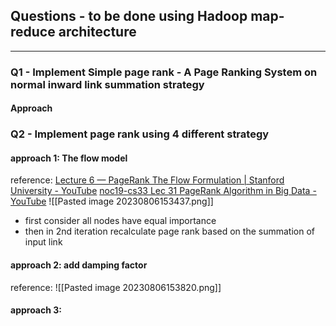 ## Questions - to be done using Hadoop map-reduce architecture
---
### **Q1 - Implement Simple page rank** -  A Page Ranking System on normal inward link summation strategy
#### Approach

### Q2 - Implement page rank using 4 different strategy
#### approach 1: The flow model
reference: 
	[Lecture 6 — PageRank The Flow Formulation | Stanford University - YouTube](https://www.youtube.com/watch?v=1nLV8FEaZD0)
	[noc19-cs33 Lec 31 PageRank Algorithm in Big Data - YouTube](https://www.youtube.com/watch?v=k3KryL5XJaA)
![[Pasted image 20230806153437.png]]
- first consider all nodes have equal importance
- then in 2nd iteration recalculate page rank based on the summation of  input link

#### approach 2: add damping factor
reference: 
![[Pasted image 20230806153820.png]]

#### approach 3: 
